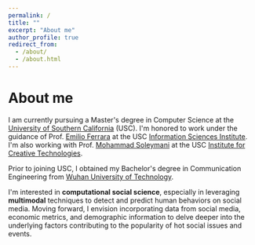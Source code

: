 ```yaml
---
permalink: /
title: ""
excerpt: "About me"
author_profile: true
redirect_from: 
  - /about/
  - /about.html
---
```

About me
======
I am currently pursuing a Master's degree in Computer Science at the [University of Southern California]('http://www.usc.edu') (USC). I'm honored to work under the guidance of Prof. [Emilio Ferrara]('http://www.emilio.ferrara.name') at the USC [Information Sciences Institute]('http://www.isi.edu'). I'm also working with Prof. [Mohammad Soleymani]('https://people.ict.usc.edu/~soleymani/') at the USC [Institute for Creative Technologies]('https://ict.usc.edu').

Prior to joining USC, I obtained my Bachelor's degree in Communication Engineering from [Wuhan University of Technology]('http://english.whut.edu.cn'). 

I'm interested in **computational social science**, especially in leveraging **multimodal** techniques to detect and predict human behaviors on social media. Moving forward, I envision incorporating data from social media, economic metrics, and demographic information to delve deeper into the underlying factors contributing to the popularity of hot social issues and events.